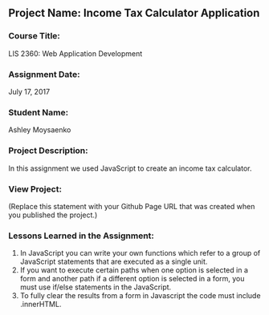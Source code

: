 ## Project Name:  Income Tax Calculator Application

### Course Title:
LIS 2360:  Web Application Development

### Assignment Date:  
July 17, 2017

### Student Name:  
Ashley Moysaenko

### Project Description:
In this assignment we used JavaScript to create an income tax calculator.

### View Project:
(Replace this statement with your Github Page URL that was created when you 
 published the project.)

### Lessons Learned in the Assignment:
1. In JavaScript you can write your own functions which refer to a group of JavaScript statements that are executed as a single unit.
2. If you want to execute certain paths when one option is selected in a form and another path if a different option is selected in a form, you must use if/else statements in the JavaScript.
3. To fully clear the results from a form in Javascript the code must include .innerHTML.

